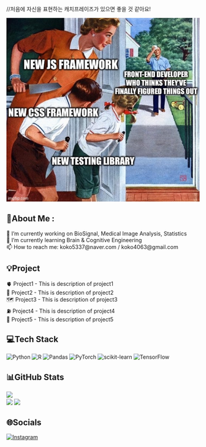 //처음에 자신을 표현하는 캐치프레이즈가 있으면 좋을 것 같아요!

<img src='./uploads/프론트엔드 개발자.png'>

<h2> 💫About Me :</h2>
<p>
    🔭 I’m currently working on BioSignal, Medical Image Analysis, Statistics<br>
    🌱 I’m currently learning Brain & Cognitive Engineering<br>
    📫 How to reach me: koko5337@naver.com / koko4063@gmail.com 
</p>


<h2> 💡Project</h2>
<p>
    🫀 Project1 - This is description of project1<br>
    🩻 Project2 - This is description of project2<br>
    🗺️ Project3 - This is description of project3<br>
    ⛽ Project4 - This is description of project4<br>
    🧠 Project5 - This is description of project5<br>
</p>


<h2> 💻Tech Stack</h2>

![Python](https://img.shields.io/badge/python-3670A0?style=for-the-badge&logo=python&logoColor=ffdd54) ![R](https://img.shields.io/badge/r-%23276DC3.svg?style=for-the-badge&logo=r&logoColor=white) ![Pandas](https://img.shields.io/badge/pandas-%23150458.svg?style=for-the-badge&logo=pandas&logoColor=white) ![PyTorch](https://img.shields.io/badge/PyTorch-%23EE4C2C.svg?style=for-the-badge&logo=PyTorch&logoColor=white) ![scikit-learn](https://img.shields.io/badge/scikit--learn-%23F7931E.svg?style=for-the-badge&logo=scikit-learn&logoColor=white) ![TensorFlow](https://img.shields.io/badge/TensorFlow-%23FF6F00.svg?style=for-the-badge&logo=TensorFlow&logoColor=white)


<h2> 📊GitHub Stats </h2>

![](https://github-readme-stats.vercel.app/api?username=YEON-EVE&theme=blueberry&hide_border=false&include_all_commits=false&count_private=false)<br/>
![](https://github-readme-streak-stats.herokuapp.com/?user=YEON-EVE&theme=blueberry&hide_border=false)
![](https://github-readme-stats.vercel.app/api/top-langs/?username=YEON-EVE&theme=blueberry&hide_border=false&include_all_commits=false&count_private=false&layout=compact)


<h2> 🌐Socials</h2>

[![Instagram](https://img.shields.io/badge/Instagram-%23E4405F.svg?logo=Instagram&logoColor=white)](https://instagram.com/yeon_eve) 